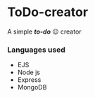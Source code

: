 # ToDo-creator

A simple ***to-do*** :wink: creator 

### Languages used
  - EJS
  - Node js
  - Express
  - MongoDB

